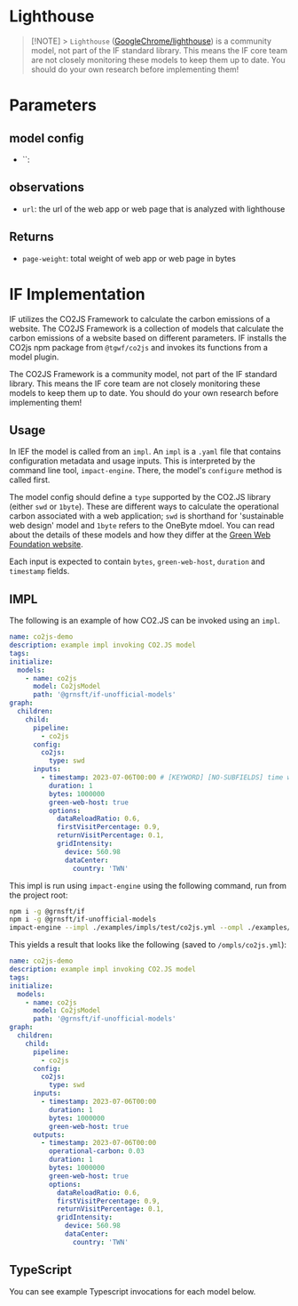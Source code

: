 # Lighthouse

> [!NOTE] > `Lighthouse` ([GoogleChrome/lighthouse](https://github.com/GoogleChrome/lighthouse)) is a community model, not part of the IF standard library. This means the IF core team are not closely monitoring these models to keep them up to date. You should do your own research before implementing them!

# Parameters

## model config

- ``:

## observations

- `url`: the url of the web app or web page that is analyzed with lighthouse

## Returns

- `page-weight`: total weight of web app or web page in bytes

# IF Implementation

IF utilizes the CO2JS Framework to calculate the carbon emissions of a website. The CO2JS Framework is a collection of models that calculate the carbon emissions of a website based on different parameters. IF installs the CO2js npm package from `@tgwf/co2js` and invokes its functions from a model plugin.

The CO2JS Framework is a community model, not part of the IF standard library. This means the IF core team are not closely monitoring these models to keep them up to date. You should do your own research before implementing them!

## Usage

In IEF the model is called from an `impl`. An `impl` is a `.yaml` file that contains configuration metadata and usage inputs. This is interpreted by the command line tool, `impact-engine`. There, the model's `configure` method is called first.

The model config should define a `type` supported by the CO2.JS library (either `swd` or `1byte`). These are different ways to calculate the operational carbon associated with a web application; `swd` is shorthand for 'sustainable web design' model and `1byte` refers to the OneByte mdoel. You can read about the details of these models and how they differ at the [Green Web Foundation website](https://developers.thegreenwebfoundation.org/co2js/explainer/methodologies-for-calculating-website-carbon/).

Each input is expected to contain `bytes`, `green-web-host`, `duration` and `timestamp` fields.

## IMPL

The following is an example of how CO2.JS can be invoked using an `impl`.

```yaml
name: co2js-demo
description: example impl invoking CO2.JS model
tags:
initialize:
  models:
    - name: co2js
      model: Co2jsModel
      path: '@grnsft/if-unofficial-models'
graph:
  children:
    child:
      pipeline:
        - co2js
      config:
        co2js:
          type: swd
      inputs:
        - timestamp: 2023-07-06T00:00 # [KEYWORD] [NO-SUBFIELDS] time when measurement occurred
          duration: 1
          bytes: 1000000
          green-web-host: true
          options:
            dataReloadRatio: 0.6,
            firstVisitPercentage: 0.9,
            returnVisitPercentage: 0.1,
            gridIntensity:
              device: 560.98
              dataCenter:
                country: 'TWN'
```

This impl is run using `impact-engine` using the following command, run from the project root:

```sh
npm i -g @grnsft/if
npm i -g @grnsft/if-unofficial-models
impact-engine --impl ./examples/impls/test/co2js.yml --ompl ./examples/ompls/co2js.yml
```

This yields a result that looks like the following (saved to `/ompls/co2js.yml`):

```yaml
name: co2js-demo
description: example impl invoking CO2.JS model
tags:
initialize:
  models:
    - name: co2js
      model: Co2jsModel
      path: '@grnsft/if-unofficial-models'
graph:
  children:
    child:
      pipeline:
        - co2js
      config:
        co2js:
          type: swd
      inputs:
        - timestamp: 2023-07-06T00:00
          duration: 1
          bytes: 1000000
          green-web-host: true
      outputs:
        - timestamp: 2023-07-06T00:00
          operational-carbon: 0.03
          duration: 1
          bytes: 1000000
          green-web-host: true
          options:
            dataReloadRatio: 0.6,
            firstVisitPercentage: 0.9,
            returnVisitPercentage: 0.1,
            gridIntensity:
              device: 560.98
              dataCenter:
                country: 'TWN'
```

## TypeScript

You can see example Typescript invocations for each model below.

